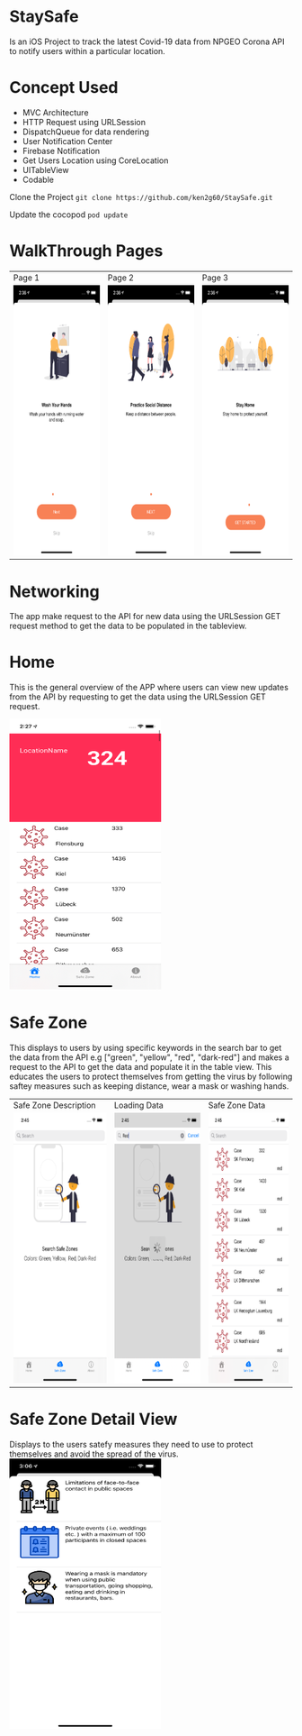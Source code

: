 # StaySafe

Is an iOS Project to track the latest Covid-19 data from NPGEO Corona API to notify users within a particular location.

# Concept Used
- MVC Architecture
- HTTP Request using URLSession
- DispatchQueue for data rendering 
- User Notification Center 
- Firebase Notification
- Get Users Location using CoreLocation
- UITableView
- Codable

Clone the Project 
`git clone https://github.com/ken2g60/StaySafe.git`

Update the cocopod 
`pod update`


# WalkThrough Pages
<table>
<tr>
<td>Page 1</td>
<td>Page 2</td>
<td>Page 3</td>
</tr>
<tr>
<td><img src="Documentation/page-1.png" width=270 height=480></td>
<td><img src="Documentation/page-2.png" width=270 height=480></td>
<td><img src="Documentation/page-3.png" width=270 height=480></td>
</tr>
</table>

# Networking 
The app make request to the API for new data using the URLSession GET request method to get the data to be populated in the tableview.

# Home 
This is the general overview of the APP where users can view new updates from the API by requesting to get the data using the URLSession GET request.

<img src="Documentation/home.png" width=270 height=480>

# Safe Zone 
This displays to users by using specific keywords in the search bar to get the data from the API e.g ["green", "yellow", "red", "dark-red"] and makes a request to the API to get the data and populate it in the table view.
This educates the users to protect themselves from getting the virus by following saftey measures such as keeping distance, wear a mask or washing hands.

<table>
<tr>
<td>Safe Zone Description</td>
<td>Loading Data</td>
<td>Safe Zone Data</td>
</tr>
<tr>
<td><img src="Documentation/safe-zone-1.png" width=270 height=480></td>
<td><img src="Documentation/safe-zone-loading.png" width=270 height=480></td>
<td><img src="Documentation/safe-zone-data.png" width=270 height=480></td>
</tr>
</table>

# Safe Zone Detail View 
Displays to the users satefy measures they need to use to protect themselves and avoid the spread of the virus.
<img src="Documentation/safe-zone-detail.png" width=270 height=480>
